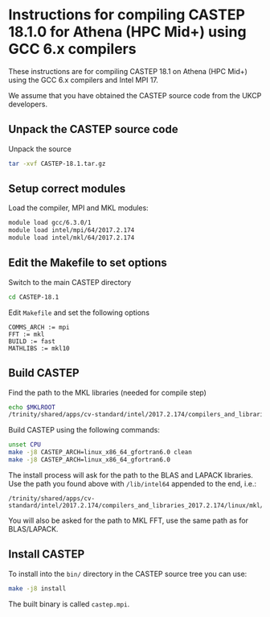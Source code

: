 Instructions for compiling CASTEP 18.1.0 for Athena (HPC Mid+) using GCC 6.x compilers
======================================================================================

These instructions are for compiling CASTEP 18.1 on Athena (HPC Mid+) using the GCC 6.x compilers
and Intel MPI 17.

We assume that you have obtained the CASTEP source code from the UKCP developers.

Unpack the CASTEP source code
-----------------------------

Unpack the source

```bash
tar -xvf CASTEP-18.1.tar.gz 
```

Setup correct modules
---------------------

Load the compiler, MPI and MKL modules:

```bash
module load gcc/6.3.0/1
module load intel/mpi/64/2017.2.174
module load intel/mkl/64/2017.2.174
```

Edit the Makefile to set options
--------------------------------

Switch to the main CASTEP directory

```bash
cd CASTEP-18.1
```

Edit `Makefile` and set the following options

```
COMMS_ARCH := mpi
FFT := mkl
BUILD := fast
MATHLIBS := mkl10
```

Build CASTEP
------------

Find the path to the MKL libraries (needed for compile step)

```bash
echo $MKLROOT
/trinity/shared/apps/cv-standard/intel/2017.2.174/compilers_and_libraries_2017.2.174/linux/mkl
```

Build CASTEP using the following commands:

```bash
unset CPU
make -j8 CASTEP_ARCH=linux_x86_64_gfortran6.0 clean
make -j8 CASTEP_ARCH=linux_x86_64_gfortran6.0
```

The install process will ask for the path to the BLAS and LAPACK libraries. Use the path
you found above with `/lib/intel64` appended to the end, i.e.:

```
/trinity/shared/apps/cv-standard/intel/2017.2.174/compilers_and_libraries_2017.2.174/linux/mkl/lib/intel64
```

You will also be asked for the path to MKL FFT, use the same path as for BLAS/LAPACK.

Install CASTEP
--------------

To install into the `bin/` directory in the CASTEP source tree you can use:

```bash
make -j8 install
```

The built binary is called `castep.mpi`.
